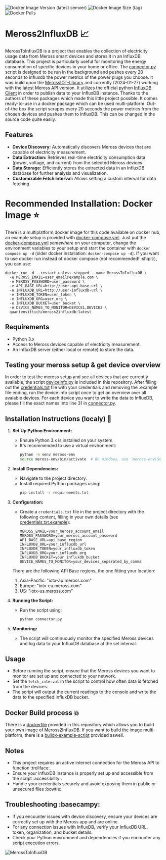 ![Docker Image Version (latest semver)](https://img.shields.io/docker/v/quantensittich/meross2influxdb)
![Docker Image Size (tag)](https://img.shields.io/docker/image-size/quantensittich/meross2influxdb/latest)
![Docker Pulls](https://img.shields.io/docker/pulls/quantensittich/meross2influxdb)
# Meross2InfluxDB :chart_with_upwards_trend:

MerossToInfluxDB is a project that enables the collection of electricity usage data from Meross smart devices and stores it in an InfluxDB database. This project is particularly useful for monitoring the energy consumption of specific devices in your home or office. The [connector.py](connector.py) script is designed to be run in the background and pushes every 20 seconds to influxdb the power metrics of the power plugs you choose. It was build upon the [MerossIOT-Library](https://github.com/albertogeniola/MerossIot) and currently (2024-01-27) working with the latest Meross API version. It utilizes the official python [InfluxDB Client](https://github.com/influxdata/influxdb-client-python) in order to publish data to your InfluxDB instance. Thanks to the authors of these packages which made this little project possible.
It comes ready-to-use in a docker package which can be used multi-platform. Out-of-the box the script scrapes every 20 seconds the power metrics from the chosen devices and pushes them to InfluxDB. This can be changed in the source code quite easily.

## Features

- **Device Discovery:** Automatically discovers Meross devices that are capable of electricity measurement.
- **Data Extraction:** Retrieves real-time electricity consumption data (power, voltage, and current) from the selected Meross devices.
- **Data Storage:** Efficiently stores the extracted data in an InfluxDB database for further analysis and visualization.
- **Customizable Fetch Interval:** Allows setting a custom interval for data fetching.

# Recommended Installation: Docker Image :star:
There is a multiplatform docker image for this code available on docker hub, an example setup is provided with [docker-compose.yml](docker-compose.yml). Just put the [docker-compose.yml](docker-compose.yml) _somewhere_ on your computer, change the environment variables to your setup and start the container with `docker compose up -d` (older docker installation: `docker-compose up -d`).
If you want to use docker run instead of docker compose (not recommended! :shipit:), you can use:
```
docker run -d --restart unless-stopped --name MerossToInfluxDB \
  -e MEROSS_EMAIL=user_email@example.com \
  -e MEROSS_PASSWORD=user_password \
  -e API_BASE_URL=http://user-api-base-url \
  -e INFLUXDB_URL=http://user-influxdb-url \
  -e INFLUXDB_TOKEN=user_token \
  -e INFLUXDB_ORG=user_org \
  -e INFLUXDB_BUCKET=user_bucket \
  -e DEVICE_NAMES_TO_MONITOR=DEVICE1,DEVICE2 \
  quantensittich/meross2influxdb:latest
```


## Requirements

- Python 3.x
- Access to Meross devices capable of electricity measurement.
- An InfluxDB server (either local or remote) to store the data.

## Testing your meross setup & get device overview
In order to test the meross setup and see all devices that are currently available, the script [deviceinfo.py](deviceinfo.py) is included in this repository. After filling out the [credentials.txt](credentials.txt.example) file with your credentials and removing the .example file ending, run the device info script once to get an overview over all avaiable devices. For each device you want to write the data to InfluxDB, please fill the exact names into line 31 in [connector.py](connector.py).

## Installation Instructions (localy) :potato:

1. **Set Up Python Environment:**
   - Ensure Python 3.x is installed on your system.
   - It's recommended to use a virtual environment:
     ```bash
     python -m venv meross-env
     source meross-env/bin/activate  # On Windows, use `meross-env\Scripts\activate`
     ```

2. **Install Dependencies:**
   - Navigate to the project directory.
   - Install required Python packages using:
     ```bash
     pip install -r requirements.txt
     ```

3. **Configuration:**
   - Create a `credentials.txt` file in the project directory with the following content, filling in your own details (see [credentials.txt.example](credentials.txt.example)):
     ```
     MEROSS_EMAIL=your_meross_account_email
     MEROSS_PASSWORD=your_meross_account_password
     API_BASE_URL=api_base_region
     INFLUXDB_URL=your_influxdb_url
     INFLUXDB_TOKEN=your_influxdb_token
     INFLUXDB_ORG=your_influxdb_org
     INFLUXDB_BUCKET=your_influxdb_bucket
     DEVICE_NAMES_TO_MONITOR=your_devices_seperated_by_comma
     ```
    There are the following API Base regions, the one fitting your location:
    1. Asia-Pacific: "iotx-ap.meross.com"
    2. Europe: "iotx-eu.meross.com"
    3. US: "iotx-us.meross.com"

4. **Running the Script:**
   - Run the script using:
     ```bash
     python connector.py
     ```

5. **Monitoring:**
   - The script will continuously monitor the specified Meross devices and log data to your InfluxDB database at the set interval.

## Usage

- Before running the script, ensure that the Meross devices you want to monitor are set up and connected to your network.
- Set the `fetch_interval` in the script to control how often data is fetched from the devices.
- The script will output the current readings to the console and write the data to the specified InfluxDB bucket.

## Docker Build process :boom:

There is a [dockerfile](Dockerfile) provided in this repository which allows you to build your own image of Meross2InfluxDB. If you want to build the image multi-platform, there is a [buildx-example-script](buildx.sh) provided aswell.


## Notes

- This project requires an active internet connection for the Meross API to function :trollface:.
- Ensure your InfluxDB instance is properly set up and accessible from the script :accessibility:.
- Handle your credentials securely and avoid exposing them in public or unsecured files :bowtie:.

## Troubleshooting :basecampy:

- If you encounter issues with device discovery, ensure your devices are correctly set up with the Meross app and are online.
- For any connection issues with InfluxDB, verify your InfluxDB URL, token, organization, and bucket details.
- Check your Python environment and dependencies if you encounter any script execution errors.

![MerossToInfluxDB](https://media.giphy.com/media/v1.Y2lkPTc5MGI3NjExNmQ5NWZjeW9ja3I4anRoaHEzcjh2b3o2NGoyc2E5OXk5d3lhaTI3ZSZlcD12MV9pbnRlcm5hbF9naWZfYnlfaWQmY3Q9Zw/9ADoZQgs0tyww/giphy.gif)